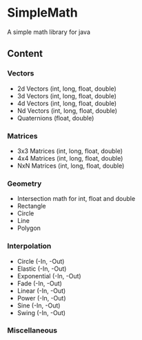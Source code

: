 # SimpleMath
A simple math library for java

## Content
### Vectors
- 2d Vectors (int, long, float, double)
- 3d Vectors (int, long, float, double)
- 4d Vectors (int, long, float, double)
- Nd Vectors (int, long, float, double)
- Quaternions (float, double)

### Matrices
- 3x3 Matrices (int, long, float, double)
- 4x4 Matrices (int, long, float, double)
- NxN Matrices (int, long, float, double)

### Geometry
- Intersection math for int, float and double
- Rectangle
- Circle
- Line
- Polygon

### Interpolation
- Circle (-In, -Out)
- Elastic (-In, -Out)
- Exponential (-In, -Out)
- Fade (-In, -Out)
- Linear (-In, -Out)
- Power (-In, -Out)
- Sine (-In, -Out)
- Swing (-In, -Out)

### Miscellaneous
